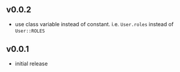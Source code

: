 ## v0.0.2

* use class variable instead of constant. i.e. `User.roles` instead of `User::ROLES`

## v0.0.1

* initial release